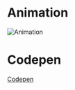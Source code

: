 # Animation
![Animation](https://user-images.githubusercontent.com/4873581/90114612-ed532d80-dd8d-11ea-9bbf-6d5556f1e4bc.gif)

# Codepen
[Codepen](https://codepen.io/narutaro-the-reactor/pen/OJNMmzw)
